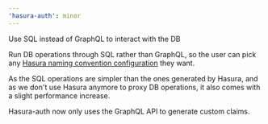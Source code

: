 ```yaml
---
'hasura-auth': minor
---
```


Use SQL instead of GraphQL to interact with the DB

Run DB operations through SQL rather than GraphQL, so the user can pick any [Hasura naming convention configuration](https://hasura.io/docs/latest/schema/postgres/naming-convention/) they want.

As the SQL operations are simpler than the ones generated by Hasura, and as we don't use Hasura anymore to proxy DB operations, it also comes with a slight performance increase.

Hasura-auth now only uses the GraphQL API to generate custom claims.
